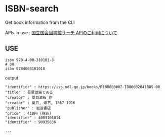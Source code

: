 # ISBN-search
Get book information from the CLI

APIs in use : [国立国会図書館サーチ APIのご利用について](https://iss.ndl.go.jp/information/api/)


## USE


```shell
isbn 978-4-00-310101-8
# OR
isbn 9784003101018
```

output
```
"identifier" : https://iss.ndl.go.jp/books/R100000002-I000002041889-00 
"title" : 吾輩は猫である
"creator" : 夏目漱石 作
"creator" : 夏目, 漱石, 1867-1916
"publisher" : 岩波書店
"price" : 410円 (税込)
"identifier" : 4003101014
"identifier" : 90035836

...
```

